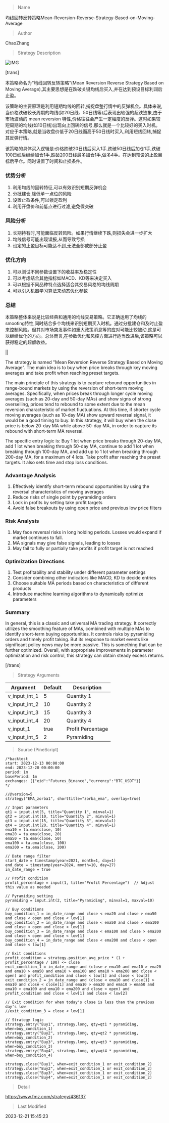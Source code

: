 
> Name

均线回转反转策略Mean-Reversion-Reverse-Strategy-Based-on-Moving-Average

> Author

ChaoZhang

> Strategy Description

![IMG](https://www.fmz.com/upload/asset/bf322c288034450b65.png)

[trans]

本策略命名为“均线回转反转策略”(Mean Reversion Reverse Strategy Based on Moving Average),其主要思想是在跌破关键均线后买入,并在达到预设目标利润后止盈。

该策略的主要原理是利用短期均线的回转,捕捉盘整行情中的反弹机会。具体来说,当价格跌破较长周期的均线(如20日线、50日线等)后表现出较强的超跌迹象,由于市场波动的 mean reversion 特性,价格往往会产生一定幅度的反弹。这时如果较短周期的均线(如10日线)出现向上回转的信号,那么就是一个比较好的买入时机。对应于本策略,就是当收盘价低于20日线而高于50日线时买入,利用短线回转,捕捉其反弹行情。

该策略的具体买入逻辑是:价格跌破20日线后买入1手,跌破50日线后加仓1手,跌破100日线后继续加仓1手,跌破200日线最多加仓1手,做多4手。在达到预设的止盈目标后平仓。同时设置了时间和止损条件。

### 优势分析

1. 利用均线的回转特征,可以有效识别短期反弹机会
2. 分批建仓,降低单一点位的风险
3. 设置止盈条件,可以锁定盈利
4. 利用开盘价和前低点进行过滤,避免假突破

### 风险分析

1. 长期持有时,可能面临反转风险。如果行情继续下跌,则损失会进一步扩大
2. 均线信号可能出现误报,从而导致亏损
3. 设定的止盈目标可能达不到,无法全部或部分止盈

### 优化方向

1. 可以测试不同参数设置下的收益率及稳定性
2. 可以考虑结合其他指标如MACD、KD等来决定买入
3. 可以根据不同品种特点选择适合其交易风格的均线周期
4. 可以引入机器学习算法来动态优化参数

### 总结

本策略整体来说是比较经典和通用的均线交易策略。它正确运用了均线的smooting特性,同时结合多个均线来识别短期买入时机。通过分批建仓和及时止盈来控制风险。但其对市场突发事件如重大政策消息等的应对可能比较被动,这是可以继续优化的方向。总体而言,在参数优化和风控方面进行适当改进后,该策略可以获得稳定的超额收益。

||

The strategy is named "Mean Reversion Reverse Strategy Based on Moving Average". The main idea is to buy when price breaks through key moving averages and take profit when reaching preset targets.  

The main principle of this strategy is to capture rebound opportunities in range-bound markets by using the reversion of short-term moving averages. Specifically, when prices break through longer cycle moving averages (such as 20-day and 50-day MAs) and show signs of strong overselling, prices tend to rebound to some extent due to the mean reversion characteristic of market fluctuations. At this time, if shorter cycle moving averages (such as 10-day MA) show upward reversal signal, it would be a good timing to buy. In this strategy, it will buy when the close price is below 20-day MA while above 50-day MA, in order to capture its rebound with short-term MA reversal.

The specific entry logic is: Buy 1 lot when price breaks through 20-day MA, add 1 lot when breaking through 50-day MA, continue to add 1 lot when breaking through 100-day MA, and add up to 1 lot when breaking through 200-day MA, for a maximum of 4 lots. Take profit after reaching the preset targets. It also sets time and stop loss conditions.

### Advantage Analysis 

1. Effectively identify short-term rebound opportunities by using the reversal characteristics of moving averages  
2. Reduce risks of single point by pyramiding orders
3. Lock in profits by setting take profit targets
4. Avoid false breakouts by using open price and previous low price filters

### Risk Analysis

1. May face reversal risks in long holding periods. Losses would expand if market continues to fall.
2. MA signals may give false signals, leading to losses
3. May fail to fully or partially take profits if profit target is not reached

### Optimization Directions

1. Test profitability and stability under different parameter settings
2. Consider combining other indicators like MACD, KD to decide entries
3. Choose suitable MA periods based on characteristics of different products  
4. Introduce machine learning algorithms to dynamically optimize parameters

### Summary

In general, this is a classic and universal MA trading strategy. It correctly utilizes the smoothing feature of MAs, combined with multiple MAs to identify short-term buying opportunities. It controls risks by pyramiding orders and timely profit taking. But its response to market events like significant policy news may be more passive. This is something that can be further optimized. Overall, with appropriate improvements in parameter optimization and risk control, this strategy can obtain steady excess returns.

[/trans]

> Strategy Arguments



|Argument|Default|Description|
|----|----|----|
|v_input_int_1|5|Quantity 1|
|v_input_int_2|10|Quantity 2|
|v_input_int_3|15|Quantity 3|
|v_input_int_4|20|Quantity 4|
|v_input_1|true|Profit Percentage|
|v_input_int_5|2|Pyramiding|


> Source (PineScript)

``` pinescript
/*backtest
start: 2023-12-13 00:00:00
end: 2023-12-20 00:00:00
period: 1m
basePeriod: 1m
exchanges: [{"eid":"Futures_Binance","currency":"BTC_USDT"}]
*/

//@version=5
strategy("EMA_zorba1", shorttitle="zorba_ema", overlay=true)

// Input parameters
qt1 = input.int(5, title="Quantity 1", minval=1)
qt2 = input.int(10, title="Quantity 2", minval=1)
qt3 = input.int(15, title="Quantity 3", minval=1)
qt4 = input.int(20, title="Quantity 4", minval=1)
ema10 = ta.ema(close, 10)
ema20 = ta.ema(close, 20)
ema50 = ta.ema(close, 50)
ema100 = ta.ema(close, 100)
ema200 = ta.ema(close, 200)

// Date range filter
start_date = timestamp(year=2021, month=1, day=1)
end_date = timestamp(year=2024, month=10, day=27)
in_date_range = true

// Profit condition
profit_percentage = input(1, title="Profit Percentage")  // Adjust this value as needed

// Pyramiding setting
pyramiding = input.int(2, title="Pyramiding", minval=1, maxval=10)

// Buy conditions
buy_condition_1 = in_date_range and close < ema20 and close > ema50 and close < open and close < low[1]
buy_condition_2 = in_date_range and close < ema50 and close > ema100 and close < open and close < low[1]
buy_condition_3 = in_date_range and close < ema100 and close > ema200 and close < open and close < low[1]
buy_condition_4 = in_date_range and close < ema200 and close < open and close < low[1]

// Exit conditions
profit_condition = strategy.position_avg_price * (1 + profit_percentage / 100) <= close
exit_condition_1 = in_date_range and (close > ema10 and ema10 > ema20 and ema10 > ema50 and ema10 > ema100 and ema10 > ema200 and close < open) and profit_condition and close < low[1] and close < low[2]
exit_condition_2 = in_date_range and (close < ema10 and close[1] > ema10 and close < close[1] and ema10 > ema20 and ema10 > ema50 and ema10 > ema100 and ema10 > ema200 and close < open) and profit_condition and close < low[1] and close < low[2]

// Exit condition for when today's close is less than the previous day's low
//exit_condition_3 = close < low[1]

// Strategy logic
strategy.entry("Buy1", strategy.long, qty=qt1 * pyramiding, when=buy_condition_1)
strategy.entry("Buy2", strategy.long, qty=qt2 * pyramiding, when=buy_condition_2)
strategy.entry("Buy3", strategy.long, qty=qt3 * pyramiding, when=buy_condition_3)
strategy.entry("Buy4", strategy.long, qty=qt4 * pyramiding, when=buy_condition_4)

strategy.close("Buy1", when=exit_condition_1 or exit_condition_2)
strategy.close("Buy2", when=exit_condition_1 or exit_condition_2)
strategy.close("Buy3", when=exit_condition_1 or exit_condition_2)
strategy.close("Buy4", when=exit_condition_1 or exit_condition_2)
```

> Detail

https://www.fmz.com/strategy/436137

> Last Modified

2023-12-21 15:45:23
